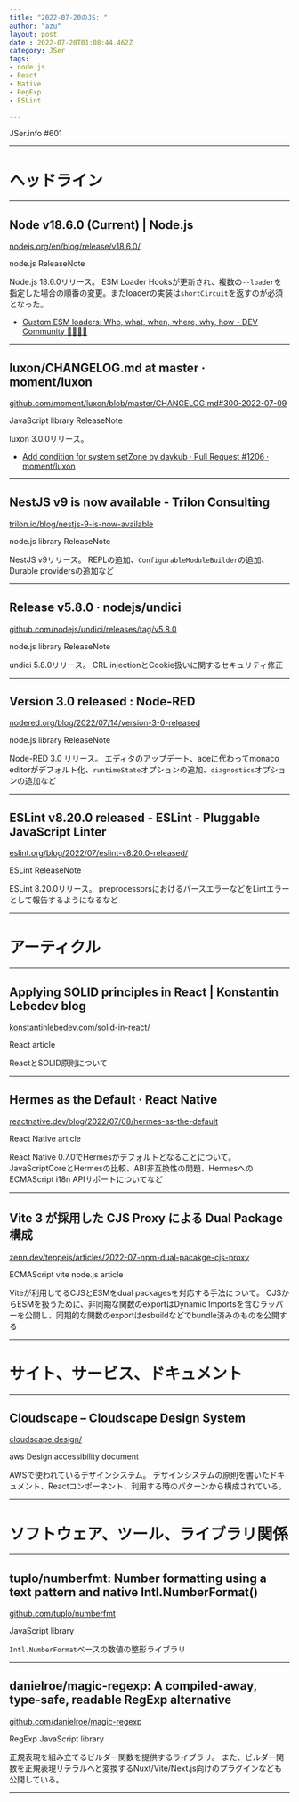 ```yaml
---
title: "2022-07-20のJS: "
author: "azu"
layout: post
date : 2022-07-20T01:08:44.462Z
category: JSer
tags:
- node.js
- React
- Native
- RegExp
- ESLint

---
```


JSer.info #601

----

<h1 class="site-genre">ヘッドライン</h1>

----

## Node v18.6.0 (Current) | Node.js
[nodejs.org/en/blog/release/v18.6.0/](https://nodejs.org/en/blog/release/v18.6.0/ "Node v18.6.0 (Current) | Node.js")
<p class="jser-tags jser-tag-icon"><span class="jser-tag">node.js</span> <span class="jser-tag">ReleaseNote</span></p>

Node.js 18.6.0リリース。
ESM Loader Hooksが更新され、複数の`--loader`を指定した場合の順番の変更。またloaderの実装は`shortCircuit`を返すのが必須となった。

- [Custom ESM loaders: Who, what, when, where, why, how - DEV Community 👩‍💻👨‍💻](https://dev.to/jakobjingleheimer/custom-esm-loaders-who-what-when-where-why-how-4i1o "Custom ESM loaders: Who, what, when, where, why, how - DEV Community 👩‍💻👨‍💻")

----

## luxon/CHANGELOG.md at master · moment/luxon
[github.com/moment/luxon/blob/master/CHANGELOG.md#300-2022-07-09](https://github.com/moment/luxon/blob/master/CHANGELOG.md#300-2022-07-09 "luxon/CHANGELOG.md at master · moment/luxon")
<p class="jser-tags jser-tag-icon"><span class="jser-tag">JavaScript</span> <span class="jser-tag">library</span> <span class="jser-tag">ReleaseNote</span></p>

luxon 3.0.0リリース。

- [Add condition for system setZone by davkub · Pull Request #1206 · moment/luxon](https://github.com/moment/luxon/pull/1206 "Add condition for system setZone by davkub · Pull Request #1206 · moment/luxon")

----

## NestJS v9 is now available - Trilon Consulting
[trilon.io/blog/nestjs-9-is-now-available](https://trilon.io/blog/nestjs-9-is-now-available "NestJS v9 is now available - Trilon Consulting")
<p class="jser-tags jser-tag-icon"><span class="jser-tag">node.js</span> <span class="jser-tag">library</span> <span class="jser-tag">ReleaseNote</span></p>

NestJS v9リリース。
REPLの追加、`ConfigurableModuleBuilder`の追加、Durable providersの追加など


----

## Release v5.8.0 · nodejs/undici
[github.com/nodejs/undici/releases/tag/v5.8.0](https://github.com/nodejs/undici/releases/tag/v5.8.0 "Release v5.8.0 · nodejs/undici")
<p class="jser-tags jser-tag-icon"><span class="jser-tag">node.js</span> <span class="jser-tag">library</span> <span class="jser-tag">ReleaseNote</span></p>

undici 5.8.0リリース。
CRL injectionとCookie扱いに関するセキュリティ修正


----

## Version 3.0 released : Node-RED
[nodered.org/blog/2022/07/14/version-3-0-released](https://nodered.org/blog/2022/07/14/version-3-0-released "Version 3.0 released : Node-RED")
<p class="jser-tags jser-tag-icon"><span class="jser-tag">node.js</span> <span class="jser-tag">library</span> <span class="jser-tag">ReleaseNote</span></p>

Node-RED 3.0 リリース。
エディタのアップデート、aceに代わってmonaco editorがデフォルト化、`runtimeState`オプションの追加、`diagnostics`オプションの追加など


----

## ESLint v8.20.0 released - ESLint - Pluggable JavaScript Linter
[eslint.org/blog/2022/07/eslint-v8.20.0-released/](https://eslint.org/blog/2022/07/eslint-v8.20.0-released/ "ESLint v8.20.0 released - ESLint - Pluggable JavaScript Linter")
<p class="jser-tags jser-tag-icon"><span class="jser-tag">ESLint</span> <span class="jser-tag">ReleaseNote</span></p>

ESLint 8.20.0リリース。
preprocessorsにおけるパースエラーなどをLintエラーとして報告するようになるなど


----
<h1 class="site-genre">アーティクル</h1>

----

## Applying SOLID principles in React | Konstantin Lebedev blog
[konstantinlebedev.com/solid-in-react/](https://konstantinlebedev.com/solid-in-react/ "Applying SOLID principles in React | Konstantin Lebedev blog")
<p class="jser-tags jser-tag-icon"><span class="jser-tag">React</span> <span class="jser-tag">article</span></p>

ReactとSOLID原則について


----

## Hermes as the Default · React Native
[reactnative.dev/blog/2022/07/08/hermes-as-the-default](https://reactnative.dev/blog/2022/07/08/hermes-as-the-default "Hermes as the Default · React Native")
<p class="jser-tags jser-tag-icon"><span class="jser-tag">React</span> <span class="jser-tag">Native</span> <span class="jser-tag">article</span></p>

React Native 0.7.0でHermesがデフォルトとなることについて。
JavaScriptCoreとHermesの比較、ABI非互換性の問題、HermesへのECMAScript i18n APIサポートについてなど


----

## Vite 3 が採用した CJS Proxy による Dual Package 構成
[zenn.dev/teppeis/articles/2022-07-npm-dual-pacakge-cjs-proxy](https://zenn.dev/teppeis/articles/2022-07-npm-dual-pacakge-cjs-proxy "Vite 3 が採用した CJS Proxy による Dual Package 構成")
<p class="jser-tags jser-tag-icon"><span class="jser-tag">ECMAScript</span> <span class="jser-tag">vite</span> <span class="jser-tag">node.js</span> <span class="jser-tag">article</span></p>

Viteが利用してるCJSとESMをdual packagesを対応する手法について。
CJSからESMを扱うために、非同期な関数のexportはDynamic Importsを含むラッパーを公開し、同期的な関数のexportはesbuildなどでbundle済みのものを公開する


----
<h1 class="site-genre">サイト、サービス、ドキュメント</h1>

----

## Cloudscape – Cloudscape Design System
[cloudscape.design/](https://cloudscape.design/ "Cloudscape – Cloudscape Design System")
<p class="jser-tags jser-tag-icon"><span class="jser-tag">aws</span> <span class="jser-tag">Design</span> <span class="jser-tag">accessibility</span> <span class="jser-tag">document</span></p>

AWSで使われているデザインシステム。
デザインシステムの原則を書いたドキュメント、Reactコンポーネント、利用する時のパターンから構成されている。


----
<h1 class="site-genre">ソフトウェア、ツール、ライブラリ関係</h1>

----

## tuplo/numberfmt: Number formatting using a text pattern and native Intl.NumberFormat()
[github.com/tuplo/numberfmt](https://github.com/tuplo/numberfmt "tuplo/numberfmt: Number formatting using a text pattern and native Intl.NumberFormat()")
<p class="jser-tags jser-tag-icon"><span class="jser-tag">JavaScript</span> <span class="jser-tag">library</span></p>

`Intl.NumberFormat`ベースの数値の整形ライブラリ


----

## danielroe/magic-regexp: A compiled-away, type-safe, readable RegExp alternative
[github.com/danielroe/magic-regexp](https://github.com/danielroe/magic-regexp "danielroe/magic-regexp: A compiled-away, type-safe, readable RegExp alternative")
<p class="jser-tags jser-tag-icon"><span class="jser-tag">RegExp</span> <span class="jser-tag">JavaScript</span> <span class="jser-tag">library</span></p>

正規表現を組み立てるビルダー関数を提供するライブラリ。
また、ビルダー関数を正規表現リテラルへと変換するNuxt/Vite/Next.js向けのプラグインなども公開している。


----
